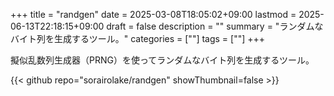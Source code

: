 +++
title = "randgen"
date = 2025-03-08T18:05:02+09:00
lastmod = 2025-06-13T22:18:15+09:00
draft = false
description = ""
summary = "ランダムなバイト列を生成するツール。"
categories = [""]
tags = [""]
+++

擬似乱数列生成器（PRNG）を使ってランダムなバイト列を生成するツール。

{{< github repo="sorairolake/randgen" showThumbnail=false >}}
